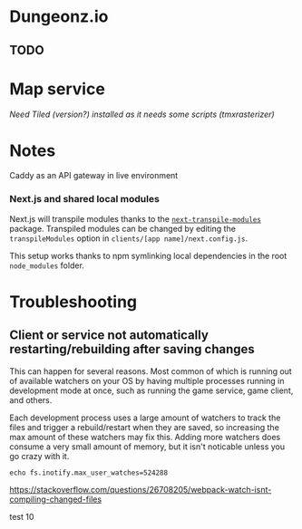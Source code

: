 # Dungeonz.io

## TODO

# Map service
*Need Tiled (version?) installed as it needs some scripts (tmxrasterizer)*

# Notes
Caddy as an API gateway in live environment

### Next.js and shared local modules

Next.js will transpile modules thanks to the [`next-transpile-modules`](https://github.com/martpie/next-transpile-modules) package. Transpiled modules can be changed by editing the `transpileModules` option in `clients/[app name]/next.config.js`.

This setup works thanks to npm symlinking local dependencies in the root `node_modules` folder.

# Troubleshooting

## Client or service not automatically restarting/rebuilding after saving changes

This can happen for several reasons. Most common of which is running out of available watchers on your OS by having multiple processes running in development mode at once, such as running the game service, game client, and others.

Each development process uses a large amount of watchers to track the files and trigger a rebuild/restart when they are saved, so increasing the max amount of these watchers may fix this. Adding more watchers does consume a very small amount of memory, but it isn't noticable unless you go crazy with it.

`echo fs.inotify.max_user_watches=524288`

https://stackoverflow.com/questions/26708205/webpack-watch-isnt-compiling-changed-files

test 10
